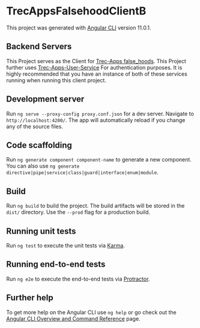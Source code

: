 # TrecAppsFalsehoodClientB

This project was generated with [Angular CLI](https://github.com/angular/angular-cli) version 11.0.1.

## Backend Servers

This Project serves as the Client for [Trec-Apps false_hoods](https://github.com/TrecApps/false_hood). This Project further uses [Trec-Apps-User-Service](https://github.com/TrecApps/trec-apps-user-service) For authentication purposes. It is highly recommended that you have an instance of both of these services running when running this client project.

## Development server

Run `ng serve --proxy-config proxy.conf.json` for a dev server. Navigate to `http://localhost:4200/`. The app will automatically reload if you change any of the source files.

## Code scaffolding

Run `ng generate component component-name` to generate a new component. You can also use `ng generate directive|pipe|service|class|guard|interface|enum|module`.

## Build

Run `ng build` to build the project. The build artifacts will be stored in the `dist/` directory. Use the `--prod` flag for a production build.

## Running unit tests

Run `ng test` to execute the unit tests via [Karma](https://karma-runner.github.io).

## Running end-to-end tests

Run `ng e2e` to execute the end-to-end tests via [Protractor](http://www.protractortest.org/).

## Further help

To get more help on the Angular CLI use `ng help` or go check out the [Angular CLI Overview and Command Reference](https://angular.io/cli) page.
